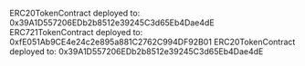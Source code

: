 ERC20TokenContract deployed to: 0x39A1D557206EDb2b8512e39245C3d65Eb4Dae4dE
ERC721TokenContract deployed to: 0xfE051Ab9CE4e24c2e895a881C2762C994DF92B01
ERC20TokenContract deployed to: 0x39A1D557206EDb2b8512e39245C3d65Eb4Dae4dE